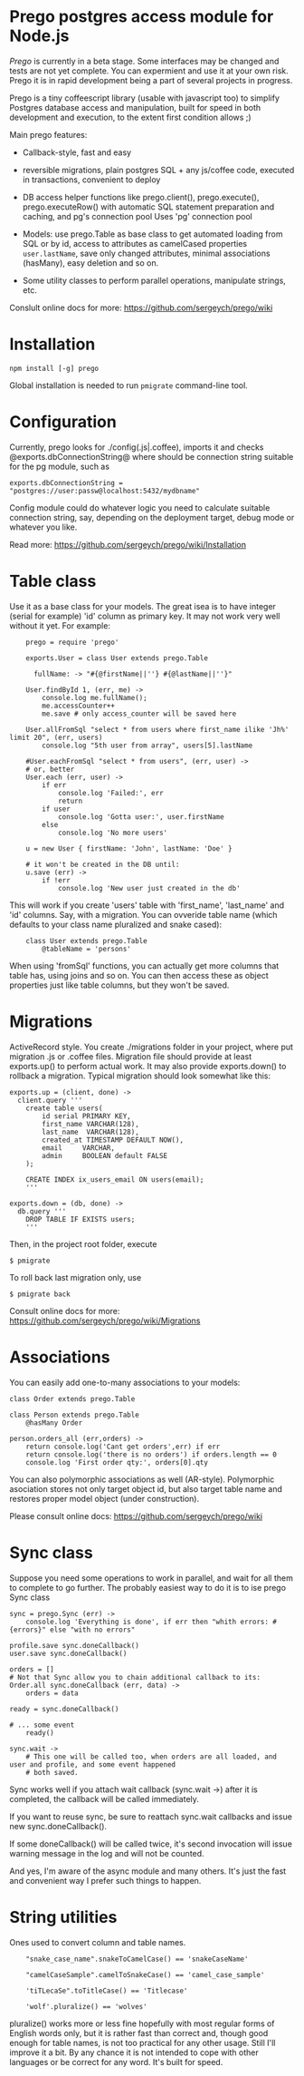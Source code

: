 Prego postgres access module for Node.js
========================================

*Prego* is currently in a beta stage. Some interfaces may be changed and tests are not yet complete. You can expermient
and use it at your own risk. Prego it is in rapid development being a part of several projects in progress.

Prego is a tiny coffeescript library (usable with javascript too) to simplify Postgres database access and
manipulation, built for speed in both development and execution, to the extent first condition allows ;)

Main prego features:

* Callback-style, fast and easy

* reversible migrations, plain postgres SQL + any js/coffee code, executed in transactions, convenient to deploy

* DB access helper functions like prego.client(), prego.execute(), prego.executeRow() with automatic SQL statement
  preparation and caching, and pg's connection pool
  Uses 'pg' connection pool

* Models: use prego.Table as base class to get automated loading from SQL or by id, access to attributes as camelCased
  properties `user.lastName`, save only changed attributes, minimal associations (hasMany), easy deletion and so on.

* Some utility classes to perform parallel operations, manipulate strings, etc.

Conslult online docs for more: https://github.com/sergeych/prego/wiki

Installation
============

    npm install [-g] prego

Global installation is needed to run `pmigrate` command-line tool.

Configuration
=============

Currently, prego looks for ./config(.js|.coffee), imports it and checks @exports.dbConnectionString@ where should
be connection string suitable for the pg module, such as

    exports.dbConnectionString = "postgres://user:passw@localhost:5432/mydbname"

Config module could do whatever logic you need to calculate suitable connection string, say, depending on the
deployment target, debug mode or whatever you like.

Read more: https://github.com/sergeych/prego/wiki/Installation

Table class
===========

Use it as a base class for your models. The great isea is to have integer (serial for example) 'id' column as primary
key. It may not work very well without it yet. For example:

        prego = require 'prego'

        exports.User = class User extends prego.Table

          fullName: -> "#{@firstName||''} #{@lastName||''}"

        User.findById 1, (err, me) ->
            console.log me.fullName();
            me.accessCounter++
            me.save # only access_counter will be saved here

        User.allFromSql "select * from users where first_name ilike 'Jh%' limit 20", (err, users)
            console.log "5th user from array", users[5].lastName

        #User.eachFromSql "select * from users", (err, user) ->
        # or, better
        User.each (err, user) ->
            if err
                console.log 'Failed:', err
                return
            if user
                console.log 'Gotta user:', user.firstName
            else
                console.log 'No more users'

        u = new User { firstName: 'John', lastName: 'Doe' }

        # it won't be created in the DB until:
        u.save (err) ->
            if !err
                console.log 'New user just created in the db'


This will work if you create 'users' table with 'first_name', 'last_name' and 'id' columns. Say, with a migration.
You can ovveride table name (which defaults to your class name pluralized and snake cased):

        class User extends prego.Table
            @tableName = 'persons'

When using 'fromSql' functions, you can actually get more columns that table has, using joins and so on. You can then
access these as object properties just like table columns, but they won't be saved.


Migrations
==========

ActiveRecord style. You create ./migrations folder in your project, where put migration .js or .coffee files. Migration
file should provide at least exports.up() to perform actual work. It may also provide exports.down() to rollback a
migration. Typical migration should look somewhat like this:

    exports.up = (client, done) ->
      client.query '''
      	create table users(
      		id serial PRIMARY KEY,
      		first_name VARCHAR(128),
      		last_name  VARCHAR(128),
      		created_at TIMESTAMP DEFAULT NOW(),
      		email     VARCHAR,
      		admin	  BOOLEAN default FALSE
      	);

      	CREATE INDEX ix_users_email ON users(email);
      	'''

    exports.down = (db, done) ->
      db.query '''
        DROP TABLE IF EXISTS users;
        '''

Then, in the project root folder, execute

    $ pmigrate

To roll back last migration only, use

    $ pmigrate back

Consult online docs for more: https://github.com/sergeych/prego/wiki/Migrations

Associations
============

You can easily add one-to-many associations to your models:

    class Order extends prego.Table

    class Person extends prego.Table
        @hasMany Order

    person.orders_all (err,orders) ->
        return console.log('Cant get orders',err) if err
        return console.log('there is no orders') if orders.length == 0
        console.log 'First order qty:', orders[0].qty

You can also polymorphic associations as well (AR-style). Polymorphic asociation stores not only target object id,
but also target table name and restores proper model object (under construction).

Please consult online docs: https://github.com/sergeych/prego/wiki

Sync class
==========

Suppose you need some operations to work in parallel, and wait for all them to complete to go further. The probably
easiest way to do it is to ise prego Sync class

    sync = prego.Sync (err) ->
        console.log 'Everything is done', if err then "whith errors: #{errors}" else "with no errors"

    profile.save sync.doneCallback()
    user.save sync.doneCallback()

    orders = []
    # Not that Sync allow you to chain additional callback to its:
    Order.all sync.doneCallback (err, data) ->
        orders = data

    ready = sync.doneCallback()

    # ... some event
        ready()

    sync.wait ->
        # This one will be called too, when orders are all loaded, and user and profile, and some event happened
        # both saved.

Sync works well if you attach wait callback (sync.wait ->) after it is completed, the callback will be called
immediately.

If you want to reuse sync, be sure to reattach sync.wait callbacks and issue new sync.doneCallback().

If some doneCallback() will be called twice, it's second invocation will issue warning message in the log and
will not be counted.

And yes, I'm aware of the async module and many others. It's just the fast and convenient way I prefer such things
to happen.

String utilities
================

Ones used to convert column and table names.

        "snake_case_name".snakeToCamelCase() == 'snakeCaseName'

        "camelCaseSample".camelToSnakeCase() == 'camel_case_sample'

        'tiTLecaSe".toTitleCase() == 'Titlecase'

        'wolf'.pluralize() == 'wolves'

pluralize() works more or less fine hopefully with most regular forms of English words only, but it is rather fast
than correct and, though good enough for table names, is not too practical for any other usage. Still I'll improve it a
bit. By any chance it is not intended to cope with other languages or be correct for any word. It's built for speed.
